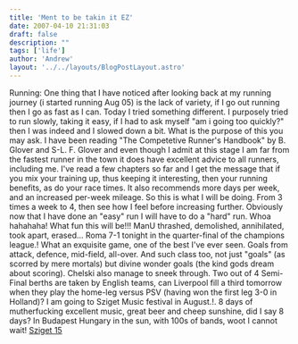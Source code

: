 ```yaml
---
title: 'Ment to be takin it EZ'
date: 2007-04-10 21:31:03
draft: false
description: ""
tags: ['life']
author: 'Andrew'
layout: '../../layouts/BlogPostLayout.astro'
---
```


Running: One thing that I have noticed after looking back at my running journey (i started running Aug 05) is the lack of variety, if I go out running then I go as fast as I can. Today I tried something different. I purposely tried to run slowly, taking it easy, if I had to ask myself "am i going too quickly?" then I was indeed and I slowed down a bit. What is the purpose of this you may ask. I have been reading "The Competetive Runner's Handbook" by B. Glover and S-L. F. Glover and even though I admit at this stage I am far from the fastest runner in the town it does have excellent advice to all runners, including me. I've read a few chapters so far and I get the message that if you mix your training up, thus keeping it interesting, then your running benefits, as do your race times. It also recommends more days per week, and an increased per-week mileage. So this is what I will be doing. From 3 times a week to 4, then see how I feel before increasing further. Obviously now that I have done an "easy" run I will have to do a "hard" run. Whoa hahahaha! What fun this will be!!! ManU thrashed, demolished, annihilated, took apart, erased... Roma 7-1 tonight in the quarter-final of the champions league.! What an exquisite game, one of the best I've ever seen. Goals from attack, defence, mid-field, all-over. And such class too, not just "goals" (as scorred by mere mortals) but divine wonder goals (the kind gods dream about scoring). Chelski also manage to sneek through. Two out of 4 Semi-Final berths are taken by English teams, can Liverpool fill a third tomorrow when they play the home-leg versus PSV (having won the first leg 3-0 in Holland)? I am going to Sziget Music festival in August.!. 8 days of mutherfucking excellent music, great beer and cheep sunshine, did I say 8 days? In Budapest Hungary in the sun, with 100s of bands, woot I cannot wait! [Sziget 15](http://www.sziget.hu/festival_english)
